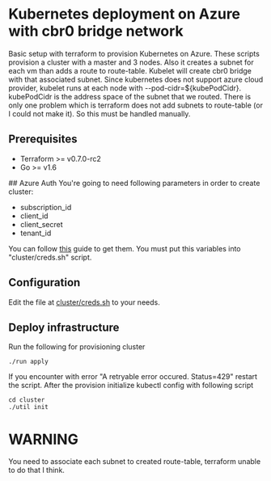 Kubernetes deployment on Azure with cbr0 bridge network
======
Basic setup with terraform to provision Kubernetes on Azure. These scripts provision a cluster with a master and 3 nodes. 
Also it creates a subnet for each vm than adds a route to route-table. Kubelet will create cbr0 bridge with that associated subnet.
Since kubernetes does not support azure cloud provider, kubelet runs at each node with --pod-cidr=${kubePodCidr}. 
kubePodCidr is the address space of the subnet that we routed. There is only one problem which is terraform does not add subnets to 
route-table (or I could not make it). So this must be handled manually.

## Prerequisites
- Terraform >= v0.7.0-rc2
- Go >= v1.6

## Azure Auth
You're going to need following parameters in order to create cluster:
- subscription_id
- client_id
- client_secret
- tenant_id

You can follow [this](https://www.terraform.io/docs/providers/azurerm/index.html) guide to get them. You must put this variables into "cluster/creds.sh" script.

## Configuration
Edit the file at [cluster/creds.sh](cluster/creds.sh) to your needs.

## Deploy infrastructure

Run the following for provisioning cluster

    ./run apply

If you encounter with error "A retryable error occured. Status=429" restart the script.
After the provision initialize kubectl config with following script

    cd cluster
    ./util init
    
# WARNING
You need to associate each subnet to created route-table, terraform unable to do that I think.



